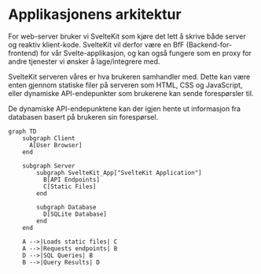 # Applikasjonens arkitektur

For web-server bruker vi SvelteKit som kjøre det lett å skrive både server og reaktiv klient-kode. SvelteKit vil derfor være en BfF (Backend-for-frontend) for vår Svelte-applikasjon, og kan også fungere som en proxy for andre tjenester vi ønsker å lage/integrere med.

SvelteKit serveren våres er hva brukeren samhandler med. Dette kan være enten gjennom statiske filer på serveren som HTML, CSS og JavaScript, eller dynamiske API-endepunkter som brukerene kan sende forespørsler til.

De dynamiske API-endepunktene kan der igjen hente ut informasjon fra databasen basert på brukeren sin forespørsel.

```mermaid
graph TD
    subgraph Client
      A[User Browser]
    end

    subgraph Server
        subgraph SvelteKit_App["SvelteKit Application"]
          B[API Endpoints]
          C[Static Files]
        end

        subgraph Database
          D[SQLite Database]
        end
    end

    A -->|Loads static files| C
    A -->|Requests endpoints| B
    D -->|SQL Queries| B
    B -->|Query Results| D
```
